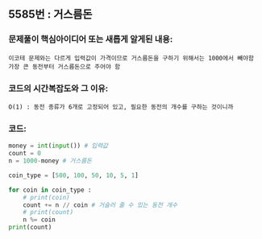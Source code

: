 ## 5585번 : 거스름돈

### 문제풀이 핵심아이디어 또는 새롭게 알게된 내용: 
    이코테 문제와는 다르게 입력값이 가격이므로 거스름돈을 구하기 위해서는 1000에서 빼야함
    가장 큰 동전부터 거스름돈으로 주어야 함
    
### 코드의 시간복잡도와 그 이유:
    O(1) : 동전 종류가 6개로 고정되어 있고, 필요한 동전의 개수를 구하는 것이니까

### 코드:
```python
money = int(input()) # 입력값
count = 0
n = 1000-money # 거스름돈

coin_type = [500, 100, 50, 10, 5, 1]

for coin in coin_type :
    # print(coin)
    count += n // coin # 거슬러 줄 수 있는 동전 개수
    # print(count)
    n %= coin
print(count)
```
